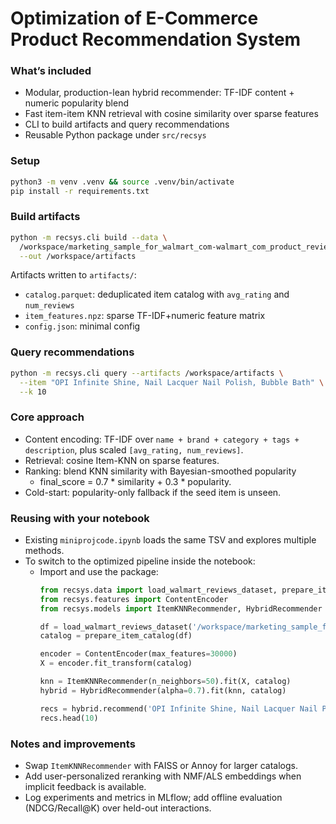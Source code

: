 # Optimization of E-Commerce Product Recommendation System

### What’s included
- Modular, production-lean hybrid recommender: TF-IDF content + numeric popularity blend
- Fast item-item KNN retrieval with cosine similarity over sparse features
- CLI to build artifacts and query recommendations
- Reusable Python package under `src/recsys`

### Setup
```bash
python3 -m venv .venv && source .venv/bin/activate
pip install -r requirements.txt
```

### Build artifacts
```bash
python -m recsys.cli build --data \
  /workspace/marketing_sample_for_walmart_com-walmart_com_product_review__20200701_20201231__5k_data.tsv \
  --out /workspace/artifacts
```
Artifacts written to `artifacts/`:
- `catalog.parquet`: deduplicated item catalog with `avg_rating` and `num_reviews`
- `item_features.npz`: sparse TF-IDF+numeric feature matrix
- `config.json`: minimal config

### Query recommendations
```bash
python -m recsys.cli query --artifacts /workspace/artifacts \
  --item "OPI Infinite Shine, Nail Lacquer Nail Polish, Bubble Bath" \
  --k 10
```

### Core approach
- Content encoding: TF-IDF over `name + brand + category + tags + description`, plus scaled `[avg_rating, num_reviews]`.
- Retrieval: cosine Item-KNN on sparse features.
- Ranking: blend KNN similarity with Bayesian-smoothed popularity
  - final_score = 0.7 * similarity + 0.3 * popularity.
- Cold-start: popularity-only fallback if the seed item is unseen.

### Reusing with your notebook
- Existing `miniprojcode.ipynb` loads the same TSV and explores multiple methods.
- To switch to the optimized pipeline inside the notebook:
  - Import and use the package:
    ```python
    from recsys.data import load_walmart_reviews_dataset, prepare_item_catalog
    from recsys.features import ContentEncoder
    from recsys.models import ItemKNNRecommender, HybridRecommender

    df = load_walmart_reviews_dataset('/workspace/marketing_sample_for_walmart_com-walmart_com_product_review__20200701_20201231__5k_data.tsv')
    catalog = prepare_item_catalog(df)

    encoder = ContentEncoder(max_features=30000)
    X = encoder.fit_transform(catalog)

    knn = ItemKNNRecommender(n_neighbors=50).fit(X, catalog)
    hybrid = HybridRecommender(alpha=0.7).fit(knn, catalog)

    recs = hybrid.recommend('OPI Infinite Shine, Nail Lacquer Nail Polish, Bubble Bath', top_k=10)
    recs.head(10)
    ```

### Notes and improvements
- Swap `ItemKNNRecommender` with FAISS or Annoy for larger catalogs.
- Add user-personalized reranking with NMF/ALS embeddings when implicit feedback is available.
- Log experiments and metrics in MLflow; add offline evaluation (NDCG/Recall@K) over held-out interactions.
